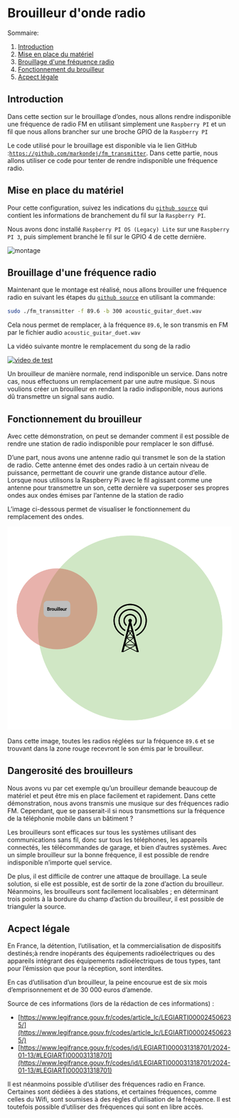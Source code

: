 # Brouilleur d'onde radio

Sommaire:

1. [Introduction](#introduction)
2. [Mise en place du matériel](#mise-en-place-du-materiel)
3. [Brouillage d'une fréquence radio](#brouillage-dune-frequence-radio)
4. [Fonctionnement du brouilleur](#fonctionnement-du-brouilleur)
5. [Acpect légale](#acpect-legale)

## Introduction

Dans cette section sur le brouillage d’ondes, nous allons rendre indisponible une fréquence de radio FM en utilisant simplement une `Raspberry PI` et un fil que nous allons brancher
sur une broche GPIO de la `Raspberry PI`

Le code utilisé pour le brouillage est disponible via le lien GitHub :[`https://github.com/markondej/fm_transmitter`](https://github.com/markondej/fm_transmitter). Dans cette partie, nous allons utiliser ce code pour tenter de rendre indisponible une fréquence radio.

## Mise en place du matériel

Pour cette configuration, suivez les indications du [`github source`](https://github.com/markondej/fm_transmitter) qui contient les informations de branchement du fil sur la `Raspberry PI`.

Nous avons donc installé `Raspberry PI OS (Legacy) Lite` sur une `Raspberry PI 3`, puis simplement branché le fil sur le GPIO 4 de cette dernière.

![montage](./medias/01_montage.png)

## Brouillage d'une fréquence radio

Maintenant que le montage est réalisé, nous allons brouiller une fréquence radio en suivant les étapes du [`github source`](https://github.com/markondej/fm_transmitter) en utilisant la commande:

```bash
sudo ./fm_transmitter -f 89.6 -b 300 acoustic_guitar_duet.wav
```

Cela nous permet de remplacer, à la fréquence `89.6`, le son transmis en FM par le fichier audio `acoustic_guitar_duet.wav`

La vidéo suivante montre le remplacement du song de la radio

[![video de test](http://img.youtube.com/vi/T1Tbs9OprG4/0.jpg)](https://youtu.be/T1Tbs9OprG4)

Un brouilleur de manière normale, rend indisponible un service. Dans notre cas, nous effectuons un remplacement par une autre musique. Si nous voulions créer un brouilleur en rendant la radio indisponible, nous aurions dû transmettre un signal sans audio.

## Fonctionnement du brouilleur

Avec cette démonstration, on peut se demander comment il est possible de rendre une station de radio indisponible pour remplacer le son diffusé.

D’une part, nous avons une antenne radio qui transmet le son de la station de radio. Cette antenne émet des ondes radio à un certain niveau de puissance, permettant de couvrir une grande distance autour d’elle. Lorsque nous utilisons la Raspberry Pi avec le fil agissant comme une antenne pour transmettre un son, cette dernière va superposer ses
propres ondes aux ondes émises par l’antenne de la station de radio

L’image ci-dessous permet de visualiser le fonctionnement du remplacement des ondes.

![fonctionnement](./medias/02_fonctionnement.png)

Dans cette image, toutes les radios réglées sur la fréquence `89.6` et se trouvant dans la zone rouge recevront le son émis par le brouilleur.

## Dangerosité des brouilleurs

Nous avons vu par cet exemple qu’un brouilleur demande beaucoup de matériel et peut être mis en place facilement et rapidement. Dans cette démonstration, nous avons transmis une musique sur des fréquences radio FM. Cependant, que se passerait-il si nous transmettions sur la fréquence de la téléphonie mobile dans un bâtiment ?

Les brouilleurs sont efficaces sur tous les systèmes utilisant des communications sans fil, donc sur tous les téléphones, les appareils connectés, les télécommandes de garage, et bien d’autres systèmes. Avec un simple brouilleur sur la bonne fréquence, il est possible de rendre indisponible n’importe quel service.

De plus, il est difficile de contrer une attaque de brouillage. La seule solution, si elle est possible, est de sortir de la zone d’action du brouilleur. Néanmoins, les brouilleurs sont facilement localisables ; en déterminant trois points à la bordure du champ d’action du brouilleur, il est possible de trianguler la source.

## Acpect légale

En France, la détention, l’utilisation, et la commercialisation de dispositifs destinés;à rendre inopérants des équipements radioélectriques ou des appareils intégrant des équipements radioélectriques de tous types, tant pour l’émission que pour la réception,
sont interdites.

En cas d’utilisation d’un brouilleur, la peine encourue est de six mois d’emprisonnement et de 30 000 euros d’amende.

Source de ces informations (lors de la rédaction de ces informations) :

- [https://www.legifrance.gouv.fr/codes/article_lc/LEGIARTI000024506235/](https://www.legifrance.gouv.fr/codes/article_lc/LEGIARTI000024506235/)
- [https://www.legifrance.gouv.fr/codes/id/LEGIARTI000031318701/2024-01-13/#LEGIARTI000031318701](https://www.legifrance.gouv.fr/codes/id/LEGIARTI000031318701/2024-01-13/#LEGIARTI000031318701)

Il est néanmoins possible d’utiliser des fréquences radio en France. Certaines sont dédiées à des stations, et certaines fréquences, comme celles du Wifi, sont soumises à des règles d’utilisation de la fréquence. Il est toutefois possible d’utiliser des fréquences qui sont en libre accès.
